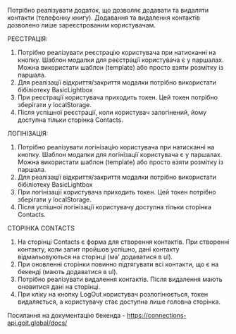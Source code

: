 

Потрібно реалізувати додаток, що дозволяє додавати та видаляти контакти (телефонну книгу). Додавання та видалення контактів дозволено лише зареєстрованим користувачам.

РЕЄСТРАЦІЯ:
1. Потрібно реалізувати реєстрацію користувача при натисканні на кнопку. Шаблон модалки для реєстрації користувача є у паршалах. Можна використати шаблон (template) або просто взяти розмітку із паршала.
2. Для реалізації відкриття/закриття модалки потрібно використати бібіліотеку BasicLightbox
3. При реєстрації користувача приходить токен. Цей токен потрібно зберігати у localStorage.
4. Після успішної реєстрації, коли користувач залогінений, йому доступна тільки сторінка Contacts.


ЛОГІНІЗАЦІЯ:
1. Потрібно реалізувати логінізацію користувача при натисканні на кнопку. Шаблон модалки для логінізації користувача є у паршалах. Можна використати шаблон (template) або просто взяти розмітку із паршала.
2. Для реалізації відкриття/закриття модалки потрібно використати бібіліотеку BasicLightbox
3. При логінізації користувача приходить токен. Цей токен потрібно зберігати у localStorage.
4. Після успішної логінізації користувачу доступна тільки сторінка Contacts.

СТОРІНКА CONTACTS
1. На сторінці Contacts є форма для створення контактів. При створенні контакту, коли запит пройшов успішно, дані контакту відмальовуються на сторінці  (ма' додаватися в ul).
2. При оновленні сторінки повинно підтягувати всі контакти, що є на бекенді (мають додаватися в ul).
3. Потрібно реалізувати видалення контактів. Після видалення мають оновитися дані на сторінці. 
4. При кліку на кнопку LogOut користувач розлогінюється, токен видаляється, а користувачу стає доступна лише головна сторінка. 

Посилання на документацію бекенда - https://connections-api.goit.global/docs/ 
